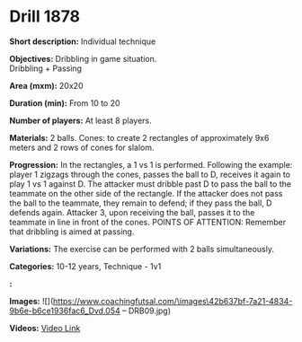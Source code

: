 # Drill 1878

**Short description:**
Individual technique

**Objectives:**
Dribbling in game situation.  
Dribbling + Passing

**Area (mxm):**
20x20

**Duration (min):**
From 10 to 20

**Number of players:**
At least 8 players.

**Materials:**
2 balls. Cones: to create 2 rectangles of approximately 9x6 meters and 2 rows of cones for slalom.

**Progression:**
In the rectangles, a 1 vs 1 is performed. Following the example: player 1 zigzags through the cones, passes the ball to D, receives it again to play 1 vs 1 against D. The attacker must dribble past D to pass the ball to the teammate on the other side of the rectangle. If the attacker does not pass the ball to the teammate, they remain to defend; if they pass the ball, D defends again. Attacker 3, upon receiving the ball, passes it to the teammate in line in front of the cones. POINTS OF ATTENTION: Remember that dribbling is aimed at passing.

**Variations:**
The exercise can be performed with 2 balls simultaneously.

**Categories:**
10-12 years, Technique - 1v1

**:**


**Images:**
![](https://www.coachingfutsal.com/\images\42b637bf-7a21-4834-9b6e-b6ce1936fac6_Dvd.054 – DRB09.jpg)

**Videos:**
[Video Link](https://www.youtube.com/embed/EGu4FraAxDI)

